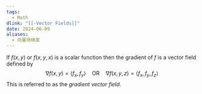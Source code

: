 ```yaml
---
tags:
  - Math
dlink: "[[-Vector Fields]]"
date: 2024-06-09
aliases:
  - 向量场梯度
---
```

If $f(x,y)$ or $f(x,y,x)$ is a scalar function then the gradient of $f$ is a vector field defined by 
$$
\nabla f(x,y) = \langle f_x, f_y \rangle
\quad \text{OR} \quad
\nabla f(x,y,z) = \langle f_x, f_y, f_z \rangle
$$
This is referred to as the $gradient \ vector \ field$.
